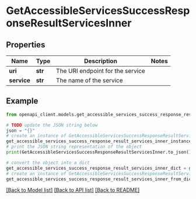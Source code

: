 # GetAccessibleServicesSuccessResponseResultServicesInner


## Properties

Name | Type | Description | Notes
------------ | ------------- | ------------- | -------------
**uri** | **str** | The URI endpoint for the service | 
**service** | **str** | The name of the service | 

## Example

```python
from openapi_client.models.get_accessible_services_success_response_result_services_inner import GetAccessibleServicesSuccessResponseResultServicesInner

# TODO update the JSON string below
json = "{}"
# create an instance of GetAccessibleServicesSuccessResponseResultServicesInner from a JSON string
get_accessible_services_success_response_result_services_inner_instance = GetAccessibleServicesSuccessResponseResultServicesInner.from_json(json)
# print the JSON string representation of the object
print(GetAccessibleServicesSuccessResponseResultServicesInner.to_json())

# convert the object into a dict
get_accessible_services_success_response_result_services_inner_dict = get_accessible_services_success_response_result_services_inner_instance.to_dict()
# create an instance of GetAccessibleServicesSuccessResponseResultServicesInner from a dict
get_accessible_services_success_response_result_services_inner_from_dict = GetAccessibleServicesSuccessResponseResultServicesInner.from_dict(get_accessible_services_success_response_result_services_inner_dict)
```
[[Back to Model list]](../README.md#documentation-for-models) [[Back to API list]](../README.md#documentation-for-api-endpoints) [[Back to README]](../README.md)



